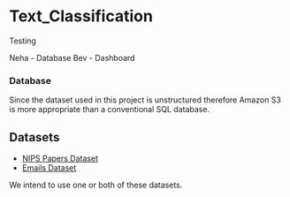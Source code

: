 # Text_Classification

Testing

Neha - Database
Bev - Dashboard 

### Database

Since the dataset used in this project is unstructured therefore Amazon S3 is more appropriate than a conventional SQL database. 

## Datasets 

- [NIPS Papers Dataset](https://github.com/kapadias/mediumposts/blob/master/natural_language_processing/topic_modeling/data/NIPS%20Papers.zip)
- [Emails Dataset](https://www.kaggle.com/dipankarsrirag/topic-modelling-on-emails)

We intend to use one or both of these datasets. 